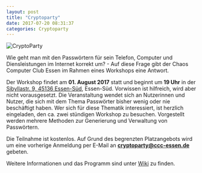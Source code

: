 ```yaml
---
layout: post
title: "Cryptoparty"
date: 2017-07-20 08:31:37
categories: Cryptoparty
---
```

![CryptoParty](/media/2014-07-04/web_800px.png)

Wie geht man mit den Passwörtern für sein Telefon, Computer und Diensleistungen im Internet korrekt um? - Auf diese Frage gibt der Chaos Computer Club Essen im Rahmen eines Workshops eine Antwort.

Der Workshop findet am **01. August 2017** statt und beginnt um **19 Uhr** in der [Sibyllastr. 9, 45136 Essen-Süd](http://www.openstreetmap.org/?mlat=51.43855&mlon=7.02491#map=18/51.43855/7.02491), Essen-Süd. Vorwissen ist hilfreich, wird aber nicht vorausgesetzt. Die Veranstaltung wendet sich an Nutzerinnen und Nutzer, die sich mit dem Thema Passwörter bisher wenig oder nie beschäftigt haben. Wer sich für diese Thematik interessiert, ist herzlich eingeladen, den ca. zwei stündigen Workshop zu besuchen. Vorgestellt werden mehrere Methoden zur Generierung und Verwaltung von Passwörtern.

Die Teilnahme ist kostenlos. Auf Grund des begrenzten Platzangebots wird um eine vorherige Anmeldung per E-Mail an **cryptoparty@ccc-essen.de** gebeten.

Weitere Informationen und das Programm sind unter [Wiki](https://wiki.chaospott.de/CryptoParty) zu finden.




